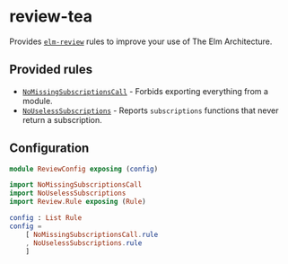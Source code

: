 # review-tea

Provides [`elm-review`](https://package.elm-lang.org/packages/jfmengels/elm-review/latest/) rules to improve your use of The Elm Architecture.


## Provided rules

- [`NoMissingSubscriptionsCall`](https://package.elm-lang.org/packages/jfmengels/review-tea/1.0.0/NoMissingSubscriptionsCall) - Forbids exporting everything from a module.
- [`NoUselessSubscriptions`](https://package.elm-lang.org/packages/jfmengels/review-tea/1.0.0/NoUselessSubscriptions) - Reports `subscriptions` functions that never return a subscription.


## Configuration

```elm
module ReviewConfig exposing (config)

import NoMissingSubscriptionsCall
import NoUselessSubscriptions
import Review.Rule exposing (Rule)

config : List Rule
config =
    [ NoMissingSubscriptionsCall.rule
    , NoUselessSubscriptions.rule
    ]
```
